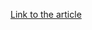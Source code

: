 [Link to the article](https://www.sentinelone.com/labs/cybervolk-a-deep-dive-into-the-hacktivists-tools-and-ransomware-fueling-pro-russian-cyber-attacks/)
